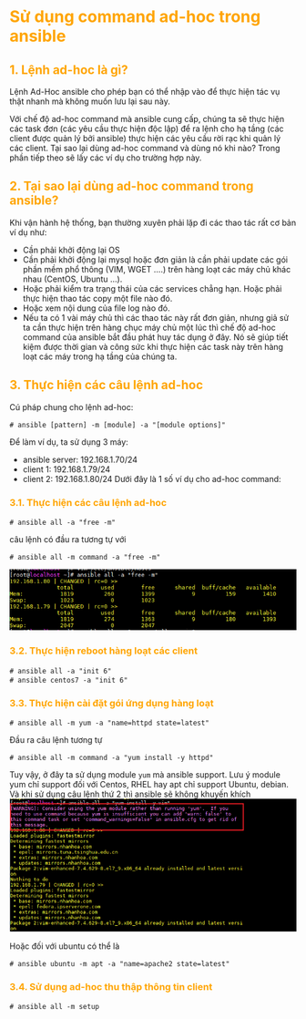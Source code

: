 <h1 style="color:orange">Sử dụng command ad-hoc trong ansible</h1>
<h2 style="color:orange">1. Lệnh ad-hoc là gì?</h2>
Lệnh Ad-Hoc ansible cho phép bạn có thể nhập vào để thực hiện tác vụ thật nhanh mà không muốn lưu lại sau này.

Với chế độ ad-hoc command mà ansible cung cấp, chúng ta sẽ thực hiện các task đơn (các yêu cầu thực hiện độc lập) để ra lệnh cho hạ tầng (các client được quản lý bởi ansible) thực hiện các yêu cầu rời rạc khi quản lý các client. Tại sao lại dùng ad-hoc command và dùng nó khi nào? Trong phần tiếp theo sẽ lấy các ví dụ cho trường hợp này.
<h2 style="color:orange">2. Tại sao lại dùng ad-hoc command trong ansible?</h2>
Khi vận hành hệ thống, bạn thường xuyên phải lặp đi các thao tác rất cơ bản ví dụ như:

- Cần phải khởi động lại OS
- Cần phải khởi động lại mysql hoặc đơn giản là cần phải update các gói phần mềm phổ thông (VIM, WGET ….) trên hàng loạt các máy chủ khác nhau (CentOS, Ubuntu …).
- Hoặc phải kiểm tra trạng thái của các services chẳng hạn.
Hoặc phải thực hiện thao tác copy một file nào đó.
- Hoặc xem nội dung của file log nào đó.
- Nếu ta có 1 vài máy chủ thì các thao tác này rất đơn giản, nhưng giả sử ta cần thực hiện trên hàng chục máy chủ một lúc thì chế độ ad-hoc command của ansible bắt đầu phát huy tác dụng ở đây. Nó sẽ giúp tiết kiệm được thời gian và công sức khi thực hiện các task này trên hàng loạt các máy trong hạ tầng của chúng ta.
<h2 style="color:orange">3. Thực hiện các câu lệnh ad-hoc</h2>
Cú pháp chung cho lệnh ad-hoc:

    # ansible [pattern] -m [module] -a "[module options]"
Để làm ví dụ, ta sử dụng 3 máy:

- ansible server: 192.168.1.70/24
- client 1: 192.168.1.79/24
- client 2: 192.168.1.80/24
Dưới đây là 1 số ví dụ cho ad-hoc command:
<h3 style="color:orange">3.1. Thực hiện các câu lệnh ad-hoc</h3>

    # ansible all -a "free -m"
câu lệnh có đầu ra tương tự với 

    # ansible all -m command -a "free -m"
![ansible3-1](../img/ansible3-1.png)<br>
<h3 style="color:orange">3.2. Thực hiện reboot hàng loạt các client</h3>

    # ansible all -a "init 6"
    # ansible centos7 -a "init 6"
<h3 style="color:orange">3.3. Thực hiện cài đặt gói ứng dụng hàng loạt</h3>

    # ansible all -m yum -a "name=httpd state=latest"
Đầu ra câu lệnh tương tự

    # ansible all -m command -a "yum install -y httpd"
Tuy vậy, ở đây ta sử dụng module `yum` mà ansible support. Lưu ý module yum chỉ support đối với Centos, RHEL hay apt chỉ support Ubuntu, debian. Và khi sử dụng câu lệnh thứ 2 thì ansible sẽ không khuyến khích
![ansible3-2](../img/ansible3-2.png)<br>

Hoặc đối với ubuntu có thể là

    # ansible ubuntu -m apt -a "name=apache2 state=latest"
<h3 style="color:orange">3.4. Sử dụng ad-hoc thu thập thông tin client</h3>

    # ansible all -m setup